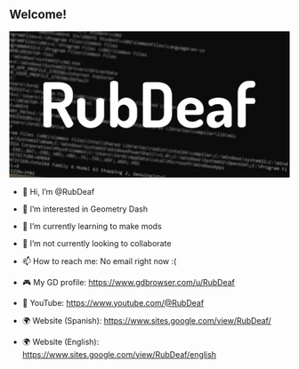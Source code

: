 
## Welcome!

![](/Resources/RubDeafBanner.png)

- 👋 Hi, I’m @RubDeaf
- 👀 I’m interested in Geometry Dash
- 🌱 I’m currently learning to make mods
- 💞️ I’m not currently looking to collaborate
- 📫 How to reach me: No email right now :(

- 🎮 My GD profile: https://www.gdbrowser.com/u/RubDeaf
- 🎥 YouTube: https://www.youtube.com/@RubDeaf
- 🌍 Website (Spanish): https://www.sites.google.com/view/RubDeaf/
- 🌍 Website (English): https://www.sites.google.com/view/RubDeaf/english


  
<!---
RubDeaf/RubDeaf is a ✨ special ✨ repository because its `README.md` (this file) appears on your GitHub profile.
You can click the Preview link to take a look at your changes.
--->
